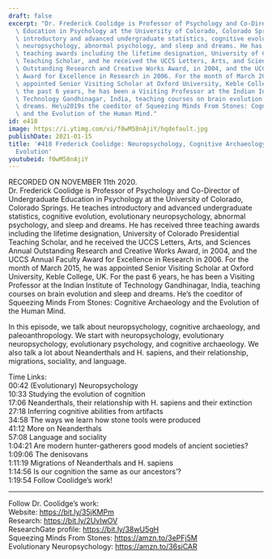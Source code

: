 ```yaml
---
draft: false
excerpt: "Dr. Frederick Coolidge is Professor of Psychology and Co-Director of Undergraduate\
  \ Education in Psychology at the University of Colorado, Colorado Springs. He teaches\
  \ introductory and advanced undergraduate statistics, cognitive evolution, evolutionary\
  \ neuropsychology, abnormal psychology, and sleep and dreams. He has received three\
  \ teaching awards including the lifetime designation, University of Colorado Presidential\
  \ Teaching Scholar, and he received the UCCS Letters, Arts, and Sciences Annual\
  \ Outstanding Research and Creative Works Award, in 2004, and the UCCS Annual Faculty\
  \ Award for Excellence in Research in 2006. For the month of March 2015, he was\
  \ appointed Senior Visiting Scholar at Oxford University, Keble College, UK. For\
  \ the past 6 years, he has been a Visiting Professor at the Indian Institute of\
  \ Technology Gandhinagar, India, teaching courses on brain evolution and sleep and\
  \ dreams. He\u2019s the coeditor of Squeezing Minds From Stones: Cognitive Archaeology\
  \ and the Evolution of the Human Mind."
id: e418
image: https://i.ytimg.com/vi/f0wM58nAjiY/hqdefault.jpg
publishDate: 2021-01-15
title: '#418 Frederick Coolidge: Neuropsychology, Cognitive Archaeology, and Human
  Evolution'
youtubeid: f0wM58nAjiY
---
```

RECORDED ON NOVEMBER 11th 2020.  
Dr. Frederick Coolidge is Professor of Psychology and Co-Director of Undergraduate Education in Psychology at the University of Colorado, Colorado Springs. He teaches introductory and advanced undergraduate statistics, cognitive evolution, evolutionary neuropsychology, abnormal psychology, and sleep and dreams. He has received three teaching awards including the lifetime designation, University of Colorado Presidential Teaching Scholar, and he received the UCCS Letters, Arts, and Sciences Annual Outstanding Research and Creative Works Award, in 2004, and the UCCS Annual Faculty Award for Excellence in Research in 2006. For the month of March 2015, he was appointed Senior Visiting Scholar at Oxford University, Keble College, UK. For the past 6 years, he has been a Visiting Professor at the Indian Institute of Technology Gandhinagar, India, teaching courses on brain evolution and sleep and dreams. He’s the coeditor of Squeezing Minds From Stones: Cognitive Archaeology and the Evolution of the Human Mind.

In this episode, we talk about neuropsychology, cognitive archaeology, and paleoanthropology. We start with neuropsychology, evolutionary neuropsychology, evolutionary psychology, and cognitive archaeology. We also talk a lot about Neanderthals and H. sapiens, and their relationship, migrations, sociality, and language. 

Time Links:  
00:42  (Evolutionary) Neuropsychology  
10:33  Studying the evolution of cognition  
17:06  Neanderthals, their relationship with H. sapiens and their extinction  
27:18  Inferring cognitive abilities from artifacts  
34:58  The ways we learn how stone tools were produced  
41:12  More on Neanderthals  
57:08  Language and sociality  
1:04:21  Are modern hunter-gatherers good models of ancient societies?  
1:09:06  The denisovans  
1:11:19  Migrations of Neanderthals and H. sapiens  
1:14:56  Is our cognition the same as our ancestors’?  
1:19:54  Follow Coolidge’s work!

---

Follow Dr. Coolidge’s work:  
Website: https://bit.ly/35jKMPm  
Research: https://bit.ly/2UvIwOV  
ResearchGate profile: https://bit.ly/38wU5gH  
Squeezing Minds From Stones: https://amzn.to/3ePFj5M  
Evolutionary Neuropsychology: https://amzn.to/36siCAR
